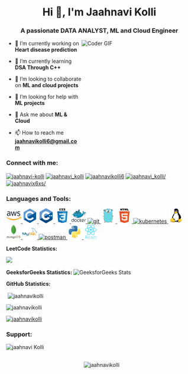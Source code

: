 <h1 align="center">Hi 👋, I'm Jaahnavi Kolli</h1>
<h3 align="center">A passionate DATA ANALYST, ML and Cloud Engineer</h3>

<img align="right" alt="Coder GIF" height=270 width=300 src="https://miro.medium.com/max/1360/0*7Q3yvSIv_t0ioJ-Z.gif" /> 


- 🔭 I’m currently working on **Heart disease prediction**

- 🌱 I’m currently learning **DSA Through C++**

- 👯 I’m looking to collaborate on **ML and cloud projects**

- 🤝 I’m looking for help with **ML projects**

- 💬 Ask me about **ML & Cloud**

- 📫 How to reach me **jaahnavikolli6@gmail.com**

<h3 align="left">Connect with me:</h3>
<p align="left">
<a href="https://linkedin.com/in/jaahnavi-kolli" target="blank"><img align="center" src="https://raw.githubusercontent.com/rahuldkjain/github-profile-readme-generator/master/src/images/icons/Social/linked-in-alt.svg" alt="jaahnavi-kolli" height="30" width="40" /></a>
<a href="https://www.codechef.com/users/jaahnavi_kolli" target="blank"><img align="center" src="https://cdn.jsdelivr.net/npm/simple-icons@3.1.0/icons/codechef.svg" alt="jaahnavi_kolli" height="30" width="40" /></a>
<a href="https://www.hackerrank.com/jaahnavikolli6" target="blank"><img align="center" src="https://raw.githubusercontent.com/rahuldkjain/github-profile-readme-generator/master/src/images/icons/Social/hackerrank.svg" alt="jaahnavikolli6" height="30" width="40" /></a>
<a href="https://www.leetcode.com/jaahnavi_kolli/" target="blank"><img align="center" src="https://raw.githubusercontent.com/rahuldkjain/github-profile-readme-generator/master/src/images/icons/Social/leet-code.svg" alt="jaahnavi_kolli/" height="30" width="40" /></a>
<a href="https://auth.geeksforgeeks.org/user/jaahnavix6xs/" target="blank"><img align="center" src="https://raw.githubusercontent.com/rahuldkjain/github-profile-readme-generator/master/src/images/icons/Social/geeks-for-geeks.svg" alt="jaahnavix6xs/" height="30" width="40" /></a>
</p>

<h3 align="left">Languages and Tools:</h3>
<p align="left"> <a href="https://aws.amazon.com" target="_blank" rel="noreferrer"> <img src="https://raw.githubusercontent.com/devicons/devicon/master/icons/amazonwebservices/amazonwebservices-original-wordmark.svg" alt="aws" width="40" height="40"/> </a> <a href="https://www.cprogramming.com/" target="_blank" rel="noreferrer"> <img src="https://raw.githubusercontent.com/devicons/devicon/master/icons/c/c-original.svg" alt="c" width="40" height="40"/> </a> <a href="https://www.w3schools.com/cpp/" target="_blank" rel="noreferrer"> <img src="https://raw.githubusercontent.com/devicons/devicon/master/icons/cplusplus/cplusplus-original.svg" alt="cplusplus" width="40" height="40"/> </a> <a href="https://www.w3schools.com/css/" target="_blank" rel="noreferrer"> <img src="https://raw.githubusercontent.com/devicons/devicon/master/icons/css3/css3-original-wordmark.svg" alt="css3" width="40" height="40"/> </a> <a href="https://www.docker.com/" target="_blank" rel="noreferrer"> <img src="https://raw.githubusercontent.com/devicons/devicon/master/icons/docker/docker-original-wordmark.svg" alt="docker" width="40" height="40"/> </a> <a href="https://git-scm.com/" target="_blank" rel="noreferrer"> <img src="https://www.vectorlogo.zone/logos/git-scm/git-scm-icon.svg" alt="git" width="40" height="40"/> </a> <a href="https://golang.org" target="_blank" rel="noreferrer"> <img src="https://raw.githubusercontent.com/devicons/devicon/master/icons/go/go-original.svg" alt="go" width="40" height="40"/> </a> <a href="https://www.w3.org/html/" target="_blank" rel="noreferrer"> <img src="https://raw.githubusercontent.com/devicons/devicon/master/icons/html5/html5-original-wordmark.svg" alt="html5" width="40" height="40"/> </a> <a href="https://kubernetes.io" target="_blank" rel="noreferrer"> <img src="https://www.vectorlogo.zone/logos/kubernetes/kubernetes-icon.svg" alt="kubernetes" width="40" height="40"/> </a> <a href="https://www.linux.org/" target="_blank" rel="noreferrer"> <img src="https://raw.githubusercontent.com/devicons/devicon/master/icons/linux/linux-original.svg" alt="linux" width="40" height="40"/> </a> <a href="https://www.mongodb.com/" target="_blank" rel="noreferrer"> <img src="https://raw.githubusercontent.com/devicons/devicon/master/icons/mongodb/mongodb-original-wordmark.svg" alt="mongodb" width="40" height="40"/> </a> <a href="https://www.mysql.com/" target="_blank" rel="noreferrer"> <img src="https://raw.githubusercontent.com/devicons/devicon/master/icons/mysql/mysql-original-wordmark.svg" alt="mysql" width="40" height="40"/> </a> <a href="https://postman.com" target="_blank" rel="noreferrer"> <img src="https://www.vectorlogo.zone/logos/getpostman/getpostman-icon.svg" alt="postman" width="40" height="40"/> </a> <a href="https://www.python.org" target="_blank" rel="noreferrer"> <img src="https://raw.githubusercontent.com/devicons/devicon/master/icons/python/python-original.svg" alt="python" width="40" height="40"/> </a> <a href="https://reactjs.org/" target="_blank" rel="noreferrer"> <img src="https://raw.githubusercontent.com/devicons/devicon/master/icons/react/react-original-wordmark.svg" alt="react" width="40" height="40"/> </a> </p>


<strong> LeetCode Statistics:</strong>

![](https://leetcard.jacoblin.cool/Jaahnavi_Kolli?ext=contest)


<b>GeeksforGeeks Statistics:</b>
![GeeksforGeeks Stats](https://gfgstatscard.vercel.app/jaahnavix6xs?theme=dark)

<strong>GitHub Statistics:</strong> 
<p>&nbsp;<img align="center" src="https://github-readme-stats.vercel.app/api?username=jaahnavikolli&show_icons=true&locale=en" alt="jaahnavikolli" /></p>


<p align="left"> <img src="https://komarev.com/ghpvc/?username=jaahnavikolli&label=Profile%20views&color=0e75b6&style=flat" alt="jaahnavikolli" /> </p>

<p align="left"> <a href="https://github.com/ryo-ma/github-profile-trophy"><img src="https://github-profile-trophy.vercel.app/?username=jaahnavikolli" alt="jaahnavikolli" /></a> </p>

<h3 align="left">Support:</h3>

<p><a href="https://www.buymeacoffee.com/jaahnavi Kolli"> <img align="left" src="https://cdn.buymeacoffee.com/buttons/v2/default-yellow.png" height="60" width="210" alt="jaahnavi Kolli" /></a></p><br><br>

<p><img align="left" src="https://github-readme-stats.vercel.app/api/top-langs?username=jaahnavikolli&show_icons=true&locale=en&layout=compact"  height ="200"alt="jaahnavikolli" /></p>



